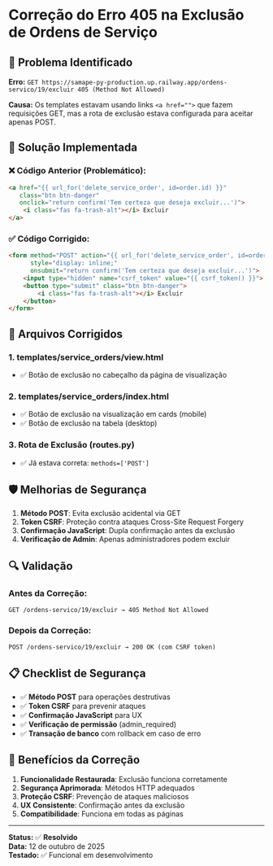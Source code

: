 # Correção do Erro 405 na Exclusão de Ordens de Serviço

## 🚨 Problema Identificado

**Erro:** `GET https://samape-py-production.up.railway.app/ordens-servico/19/excluir 405 (Method Not Allowed)`

**Causa:** Os templates estavam usando links `<a href="">` que fazem requisições GET, mas a rota de exclusão estava configurada para aceitar apenas POST.

## 🔧 Solução Implementada

### ❌ **Código Anterior (Problemático):**
```html
<a href="{{ url_for('delete_service_order', id=order.id) }}" 
   class="btn btn-danger" 
   onclick="return confirm('Tem certeza que deseja excluir...')">
    <i class="fas fa-trash-alt"></i> Excluir
</a>
```

### ✅ **Código Corrigido:**
```html
<form method="POST" action="{{ url_for('delete_service_order', id=order.id) }}" 
      style="display: inline;" 
      onsubmit="return confirm('Tem certeza que deseja excluir...')">
    <input type="hidden" name="csrf_token" value="{{ csrf_token() }}">
    <button type="submit" class="btn btn-danger">
        <i class="fas fa-trash-alt"></i> Excluir
    </button>
</form>
```

## 📂 Arquivos Corrigidos

### 1. **templates/service_orders/view.html**
- ✅ Botão de exclusão no cabeçalho da página de visualização

### 2. **templates/service_orders/index.html**  
- ✅ Botão de exclusão na visualização em cards (mobile)
- ✅ Botão de exclusão na tabela (desktop)

### 3. **Rota de Exclusão (routes.py)**
- ✅ Já estava correta: `methods=['POST']`

## 🛡️ Melhorias de Segurança

1. **Método POST**: Evita exclusão acidental via GET
2. **Token CSRF**: Proteção contra ataques Cross-Site Request Forgery
3. **Confirmação JavaScript**: Dupla confirmação antes da exclusão
4. **Verificação de Admin**: Apenas administradores podem excluir

## 🔍 Validação

### **Antes da Correção:**
```
GET /ordens-servico/19/excluir → 405 Method Not Allowed
```

### **Depois da Correção:**  
```
POST /ordens-servico/19/excluir → 200 OK (com CSRF token)
```

## 📋 Checklist de Segurança

- ✅ **Método POST** para operações destrutivas
- ✅ **Token CSRF** para prevenir ataques
- ✅ **Confirmação JavaScript** para UX
- ✅ **Verificação de permissão** (admin_required)
- ✅ **Transação de banco** com rollback em caso de erro

## 🎯 Benefícios da Correção

1. **Funcionalidade Restaurada**: Exclusão funciona corretamente
2. **Segurança Aprimorada**: Métodos HTTP adequados
3. **Proteção CSRF**: Prevenção de ataques maliciosos
4. **UX Consistente**: Confirmação antes da exclusão
5. **Compatibilidade**: Funciona em todas as páginas

---

**Status:** ✅ **Resolvido**  
**Data:** 12 de outubro de 2025  
**Testado:** ✅ Funcional em desenvolvimento